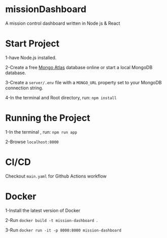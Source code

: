 # missionDashboard
A mission control dashboard written in Node js &amp; React
# Start Project
1-have Node.js installed.

2-Create a free [Mongo Atlas](https://mongodb.com/atlas) database online or start a local MongoDB database.

3-Create a `server/.env` file with a `MONGO_URL` property set to your MongoDB connection string.

4-In the terminal and Root directory, run: `npm install`

# Running the Project

1-In the terminal , run: `npm run app`

2-Browse `localhost:8000` 


# CI/CD
Checkout `main.yaml` for Github Actions workflow

# Docker
1-Install the latest version of Docker 

2-Run `docker build -t mission-dashboard `.

3-Run `docker run -it -p 8000:8000 mission-dashboard`

